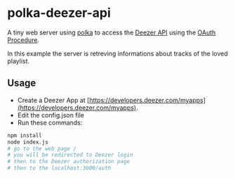 # polka-deezer-api

A tiny web server using [polka](https://github.com/lukeed/polka) to access the [Deezer API](https://api.deezer.com/) using the [OAuth Procedure](https://developers.deezer.com/api/oauth).

In this example the server is retreving informations about tracks of the loved playlist.

## Usage

- Create a Deezer App at [https://developers.deezer.com/myapps](https://developers.deezer.com/myapps).
- Edit the config.json file
- Run these commands:

```sh
npm install
node index.js
# go to the web page /
# you will be redirected to Deezer login
# then to the Deezer authorization page
# then to the localhost:3000/auth
```
